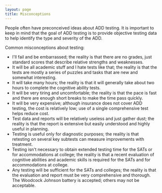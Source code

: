 ```yaml
---
layout: page
title: Misconceptions
---
```


People often have preconceived ideas about ADD testing. It is important to keep in mind that the goal of ADD testing is to provide objective testing data to help identify the type and severity of the ADD.

Common misconceptions about testing:

* I'll fail and be embarrassed; the reality is that there are no grades, just standard scores that describe relative strengths and weaknesses.
* It will be all academic stuff and I hate tests like that; the reality is that the tests are mostly a series of puzzles and tasks that are new and somewhat interesting.
* It will take many hours; the reality is that it will generally take about two hours to complete the cognitive ability tests.
* It will be very tiring and uncomfortable; the reality is that the pace is fast and there are enough short breaks to make the time pass quickly.
* It will be very expensive; although insurance does not cover ADD testing, the cost is relatively low; use of a single comprehensive test helps reduce cost.
* Test data and reports will be relatively useless and just gather dust; the reality is that the report is extensive but easily understood and highly useful in planning.
* Testing is useful only for diagnostic purposes; the reality is that retesting on several key subtests can measure improvements with treatment.
* Testing isn't necessary to obtain extended testing time for the SATs or for accommodations at college; the reality is that a recent evaluation of cognitive abilities and academic skills is required for the SATs and for accommodations at college.
* Any testing will be sufficient for the SATs and colleges; the reality is that the evaluation and report must be very comprehensive and thorough. The Woodcock Johnson battery is accepted; others may not be acceptable.
